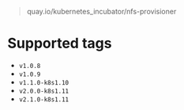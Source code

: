 > quay.io/kubernetes_incubator/nfs-provisioner

# Supported tags
- `v1.0.8`
- `v1.0.9`
- `v1.1.0-k8s1.10`
- `v2.0.0-k8s1.11`
- `v2.1.0-k8s1.11`
